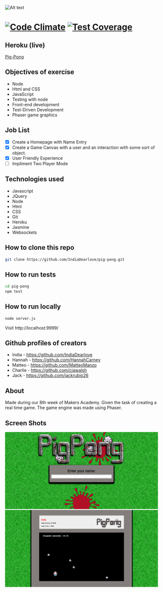 ![Alt text](public/image/logo.png "Optional title")
 
 [![Code Climate](https://codeclimate.com/github/ciawalsh/Pig-Pong/badges/gpa.svg)](https://codeclimate.com/github/ciawalsh/Pig-Pong) [![Test Coverage](https://codeclimate.com/github/matteomanzo/PigPong/badges/coverage.svg)](https://codeclimate.com/github/matteomanzo/PigPong)
=============================================================



## Heroku (live)

 [Pig-Pong]: https://zombie-pig-pong.herokuapp.com/
 
 [Pig-Pong]
 
## Objectives of exercise

* Node
 * Html and CSS
 * JavaScript
 * Testing with node
* Front-end development
* Test-Driven Development
* Phaser game graphics

## Job List

- [x] Create a Homepage with Name Entry
- [x] Create a Game Canvas with a user and an interaction with some sort of object.
- [x] User Friendly Experience
- [ ] Impliment Two Player Mode

## Technologies used

* Javascript
* JQuery
* Node
* Html
* CSS
* Git
* Heroku
* Jasmine
* Websockets

## How to clone this repo

  ```sh
git clone https://github.com/IndiaDearlove/pig-pong.git
 ```
 How to run tests
----
```sh
cd pig-pong
npm test
```

How to run locally
----

```sh
node server.js
```

Visit http://localhost:9999/

## Github profiles of creators

* India - https://github.com/IndiaDearlove
* Hannah - https://github.com/HannahCarney
* Matteo - https://github.com/MatteoManzo
* Charlie - https://github.com/ciawalsh
* Jack - https://github.com/jackrubio26

## About

Made during our 8th week of Makers Academy. Given the task of creating a real time game. The game engine was made using Phaser.

## Screen Shots

![Alt text](public/image/screenshot1.png "Optional title")
![Alt text](public/image/screenshot2.png "Optional title")

 

